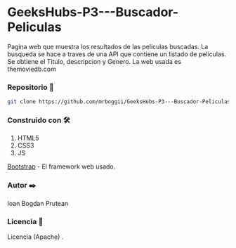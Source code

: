# GeeksHubs-P3---Buscador-Peliculas


Pagina web que muestra los resultados de las peliculas buscadas. La busqueda se hace a traves de una API que contiene un listado de peliculas.
Se obtiene el Titulo, descripcion y Genero.
La web usada es themoviedb.com

### Repositorio 🚀

```bash
git clone https://github.com/mrboggii/GeeksHubs-P3---Buscador-Peliculas
```
### Construido con 🛠️

1. HTML5
2. CSS3
3. JS


[Bootstrap](https://getbootstrap.com/) - El framework web usado.



### Autor ✒️

Ioan Bogdan Prutean  

### Licencia 📄
Licencia (Apache) .
